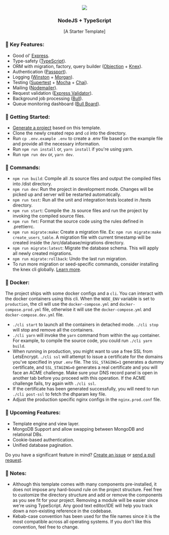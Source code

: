<p align="center">
  <img src="https://avatars.githubusercontent.com/u/9950313?s=50&v=4">
  <h3 align="center">NodeJS + TypeScript</h3>
  <p align="center">[A Starter Template]</p>
</p>

### 🔑 Key Features:
- Good ol' [Express](https://expressjs.com/).
- Type-safety ([TypeScript](https://www.typescriptlang.org/)).
- ORM with migration, factory, query builder ([Objection](https://vincit.github.io/objection.js/) + [Knex](https://knexjs.org)).
- Authentication ([Passport](http://www.passportjs.org/)).
- Logging ([Winston](https://github.com/winstonjs/winston) + [Morgan](https://github.com/expressjs/morgan)).
- Testing ([Supertest](https://github.com/visionmedia/supertest) + [Mocha](https://mochajs.org/) + [Chai](https://www.chaijs.com/)).
- Mailing ([Nodemailer](https://nodemailer.com/)).
- Request validation ([Express Validator](https://express-validator.github.io/)).
- Background job processing ([Bull](https://docs.bullmq.io/)).
- Queue monitoring dashboard ([Bull Board](https://github.com/felixmosh/bull-board)).

### 🏁 Getting Started:
- [Generate a project](https://github.com/tanmaymishu/nodejs-starter-ts/generate) based on this template.
- Clone the newly created repo and `cd` into the directory.
- Run `cp .env.example .env` to create a .env file based on the example file and provide all the necessary information.
- Run `npm run install` or, `yarn install` if you're using yarn.
- Run `npm run dev` or, `yarn dev`.

### 🤖 Commands:
- `npm run build`: Compile all .ts source files and output the compiled files into /dist directory.
- `npm run dev`: Run the project in development mode. Changes will be picked up and server will be restarted automatically.
- `npm run test`: Run all the unit and integration tests located in /tests directory.
- `npm run start`: Compile the .ts source files and run the project by invoking the compiled source files.
- `npm run fmt`: Format the source code using the rules defined in .prettierrc.
- `npm run migrate:make`: Create a migration file. Ex: `npm run migrate:make create_users_table`. A migration file with current timestamp will be created inside the /src/database/migrations directory.
- `npm run migrate:latest`: Migrate the database schema. This will apply all newly created migrations.
- `npm run migrate:rollback`: Undo the last run migration.
- To run more migration or seed-specific commands, consider installing the knex cli globally. [Learn more](https://knexjs.org/#Migrations-CLI).

### 🐳 Docker:
The project ships with some docker configs and a `cli`. You can interact with the docker containers using this cli. When the `NODE_ENV` variable is set to `production`, the cli will use the `docker-compose.yml` and `docker-compose.prod.yml` file, otherwise it will use the `docker-compose.yml` and `docker-compose.dev.yml` file.
- `./cli start` to launch all the containers in detached mode. `./cli stop` will stop and remove all the containers.
- `./cli yarn` will invoke the `yarn` command from within the `app` container. For example, to compile the source code, you could run `./cli yarn build`.
- When running in production, you might want to use a free SSL from LetsEncrypt. `./cli ssl` will attempt to issue a certificate for the domains you've specified in your `.env` file. The `SSL_STAGING=1` generates a dummy certificate, and `SSL_STAGING=0` generates a real certificate and you will face an ACME challenge. Make sure your DNS record panel is open in another tab before you proceed with this operation. If the ACME challenge fails, try again with `./cli ssl`.
- If the certificate has been generated successfully, you will need to run `./cli post-ssl` to fetch the dhparam key file.
- Adjust the production specific nginx configs in the `nginx.prod.conf` file.

### 💅 Upcoming Features:
- Template engine and view layer.
- MongoDB Support and allow swapping between MongoDB and relational DBs.
- Cookie-based authentication.
- Unified database pagination.

Do you have a significant feature in mind? [Create an issue](https://github.com/tanmaymishu/nodejs-starter-ts/issues/new) or [send a pull request](https://github.com/tanmaymishu/nodejs-starter-ts/pulls).

### 📝 Notes:
- Although this template comes with many components pre-installed, it does not impose any hard-bound rule on the project structure. Feel free to customize the directory structure and add or remove the components as you see fit for your project. Removing a module will be easier since we're using TypeScript. Any good text editor/IDE will help you track down a non-existing reference in the codebase.
- Kebab-case convention has been used for the file names since it is the most compatible across all operating systems. If you don't like this convention, feel free to change.
